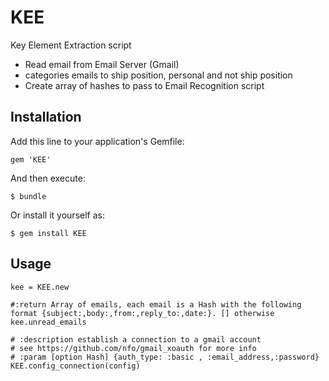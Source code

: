 # KEE

Key Element Extraction script
- Read email from Email Server (Gmail)
- categories emails to ship position, personal and not ship position
- Create array of hashes to pass to Email Recognition script

## Installation

Add this line to your application's Gemfile:

    gem 'KEE'

And then execute:

    $ bundle

Or install it yourself as:

    $ gem install KEE

## Usage

    kee = KEE.new
    
    #:return Array of emails, each email is a Hash with the following format {subject:,body:,from:,reply_to:,date:}. [] otherwise
    kee.unread_emails
    
    # :description establish a connection to a gmail account
    # see https://github.com/nfo/gmail_xoauth for more info
    # :param [option Hash] {auth_type: :basic , :email_address,:password}
    KEE.config_connection(config)


